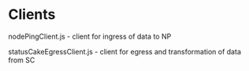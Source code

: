 # Clients

nodePingClient.js - client for ingress of data to NP

statusCakeEgressClient.js - client for egress and transformation of data from SC
